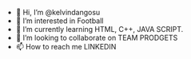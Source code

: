 - 👋 Hi, I’m @kelvindangosu
- 👀 I’m interested in Football
- 🌱 I’m currently learning HTML, C++, JAVA SCRIPT.
- 💞️ I’m looking to collaborate on TEAM PRODGETS
- 📫 How to reach me LINKEDIN 
<!---
kelvindangosu/kelvindangosu is a ✨ special ✨ repository because its `README.md` (this file) appears on your GitHub profile.
You can click the Preview link to take a look at your changes.
--->
